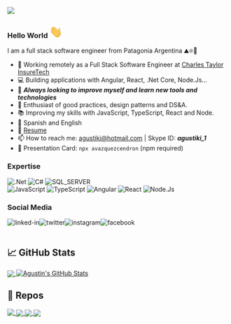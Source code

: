 ![](https://visitor-badge.glitch.me/badge?page_id=avazquezcendron.avazquezcendron)
### Hello World <img src="https://raw.githubusercontent.com/avazquezcendron/avazquezcendron/master/assets/wave.gif" width="30px">
I am a full stack software engineer from Patagonia Argentina ⛰❄🌊

- 🔭 Working remotely as a Full Stack Software Engineer at [Charles Taylor InsureTech](https://www.charlestaylor.com/en/insuretech/)
- 💻 Building applications with Angular, React, .Net Core, Node.Js...
- 🌱 ***Always looking to improve myself and learn new tools and technologies***
- 💪 Enthusiast of good practices, design patterns and DS&A.
- 📚 Improving my skills with JavaScript, TypeScript, React and Node. 
- 📜 Spanish and English
-  📎  [Resume](https://resume.aonikenk.dev/)
- 📫 How to reach me: <agustiki@hotmail.com> | Skype ID: ***agustiki_1***
- 📇 Presentation Card: `npx avazquezcendron` (npm required)

### Expertise

![.Net](https://img.shields.io/badge/-.net-blueviolet?style=for-the-badge&logo=.net&logoColor=white)
![C#](https://img.shields.io/badge/-C%23-blueviolet?style=for-the-badge&logo=csharp&logoColor=white)
![SQL_SERVER](https://img.shields.io/badge/-SQL%20Server-lightgrey?style=for-the-badge&logo=microsoftsqlserver&logoColor=white)
<br />
![JavaScript](https://img.shields.io/badge/-JavaScript-yellow?style=for-the-badge&logo=javascript&logoColor=white)
![TypeScript](https://img.shields.io/badge/-TypeScript-blue?style=for-the-badge&logo=typescript&logoColor=white)
![Angular](https://img.shields.io/badge/-angular-red?style=for-the-badge&logo=angular&logoColor=white)
![React](https://img.shields.io/badge/-react%20-%2320232a?style=for-the-badge&logo=react&logoColor=%2361DAFB)
![Node.Js](https://img.shields.io/badge/-node.js%20-%2343853D?style=for-the-badge&logo=node.js&logoColor=white)


### Social Media

[<img align="left" alt="linked-in" src="https://img.shields.io/badge/linkedin-%230077B5.svg?&style=flat&logo=linkedin&logoColor=white" />](https://www.linkedin.com/in/agustinvazquezcendron/)
[<img align="left" alt="twitter" src="https://img.shields.io/badge/twitter-%231DA1F2.svg?&style=flat&logo=twitter&logoColor=white" />](https://twitter.com/ElAngelGris_05)
[<img align="left" alt="instagram" src="https://img.shields.io/badge/instagram-orange.svg?&style=flat&logo=instagram&logoColor=white" />](https://www.instagram.com/agusvazquezcend_/)
[<img align="left" alt="facebook" src="https://img.shields.io/badge/facebook-%231877F2.svg?&style=flat&logo=facebook&logoColor=white" />](https://www.facebook.com/agustin.vazquezcendron/)


<br>
<br>

## &#x1f4c8; GitHub Stats

<a href="https://github.com/avazquezcendron/avazquezcendron">
  <img align="center" src="https://github-readme-stats.vercel.app/api/top-langs/?username=avazquezcendron&hide=java,html,tex&title_color=ffffff&text_color=c9cacc&icon_color=2bbc8a&bg_color=1d1f21&langs_count=4" />
</a>
<a href="https://github.com/avazquezcendron/avazquezcendron">
  <img align="top" src="https://github-readme-stats.vercel.app/api?username=avazquezcendron&show_icons=true&line_height=27&count_private=true&title_color=ffffff&text_color=c9cacc&icon_color=2bbc8a&bg_color=1d1f21" alt="Agustin's GitHub Stats" />
</a>

## 📃 Repos
<a href="https://github.com/avazquezcendron/osi-web-site">
  <img align="top" src="https://github-readme-stats.vercel.app/api/pin/?username=avazquezcendron&repo=osi-web-site&title_color=ffffff&text_color=c9cacc&icon_color=2bbc8a&bg_color=1d1f21" />
</a>

<a href="https://github.com/avazquezcendron/star-me-app">
  <img align="center" src="https://github-readme-stats.vercel.app/api/pin/?username=avazquezcendron&repo=star-me-app&title_color=ffffff&text_color=c9cacc&icon_color=2bbc8a&bg_color=1d1f21" />
</a>    

<a href="https://github.com/avazquezcendron/my-resume">
  <img align="center" src="https://github-readme-stats.vercel.app/api/pin/?username=avazquezcendron&repo=my-resume&title_color=ffffff&text_color=c9cacc&icon_color=2bbc8a&bg_color=1d1f21" />
</a>

<a href="https://github.com/avazquezcendron/memory-card-game">
  <img align="center" src="https://github-readme-stats.vercel.app/api/pin/?username=avazquezcendron&repo=memory-card-game&title_color=ffffff&text_color=c9cacc&icon_color=2bbc8a&bg_color=1d1f21" />
</a>
<br>
<br>


<!--
## Blog posts
BLOG-POST-LIST:START

BLOG-POST-LIST:END
 -->

	


<!--
**avazquezcendron/avazquezcendron** is a ✨ _special_ ✨ repository because its `README.md` (this file) appears on your GitHub profile.

Here are some ideas to get you started:

- 🔭 I’m currently working on ...
- 🌱 I’m currently learning ...
- 👯 I’m looking to collaborate on ...
- 🤔 I’m looking for help with ...
- 💬 Ask me about ...
- 📫 How to reach me: ...
- 😄 Pronouns: ...
- ⚡ Fun fact: ...
-->
